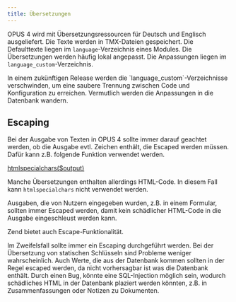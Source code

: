 ```yaml
---
title: Übersetzungen
---
```


OPUS 4 wird mit Übersetzungsressourcen für Deutsch und Englisch ausgeliefert. Die Texte werden in 
TMX-Dateien gespeichert. Die Defaulttexte liegen im `language`-Verzeichnis eines Modules. Die 
Übersetzungen werden häufig lokal angepasst. Die Anpassungen liegen im `language_custom`-Verzeichnis.

<p class="note" markdown="1">
In einem zukünftigen Release werden die `language_custom`-Verzeichnisse verschwinden, um eine saubere
Trennung zwischen Code und Konfiguration zu erreichen. Vermutlich werden die Anpassungen in die Datenbank 
wandern.
</p>

## Escaping

Bei der Ausgabe von Texten in OPUS 4 sollte immer darauf geachtet werden, ob die Ausgabe evtl. Zeichen
enthält, die Escaped werden müssen. Dafür kann z.B. folgende Funktion verwendet werden.

[htmlspecialchars($output)](http://php.net/manual/de/function.htmlspecialchars.php)

Manche Übersetzungen enthalten allerdings HTML-Code. In diesem Fall kann `htmlspecialchars` nicht 
verwendet werden.

Ausgaben, die von Nutzern eingegeben wurden, z.B. in einem Formular, sollten immer Escaped werden,
damit kein schädlicher HTML-Code in die Ausgabe eingeschleust werden kann.

Zend bietet auch Escape-Funktionalität. 

Im Zweifelsfall sollte immer ein Escaping durchgeführt werden. Bei der Übersetzung von statischen 
Schlüsseln sind Probleme weniger wahrscheinlich. Auch Werte, die aus der Datenbank kommen sollten in 
der Regel escaped werden, da nicht vorhersagbar ist was die Datenbank enthält. Durch einen Bug, könnte 
eine SQL-Injection möglich sein, wodurch schädliches HTML in der Datenbank plaziert werden könnten, z.B.
in Zusammenfassungen oder Notizen zu Dokumenten.